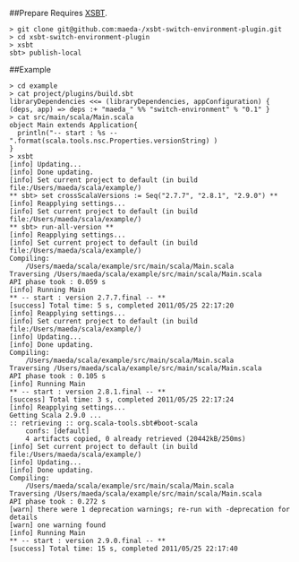 ##Prepare
Requires [XSBT](http://github.com/harrah/xsbt/tree/0.9).

    > git clone git@github.com:maeda-/xsbt-switch-environment-plugin.git
    > cd xsbt-switch-environment-plugin
    > xsbt
    sbt> publish-local

##Example

    > cd example
    > cat project/plugins/build.sbt
    libraryDependencies <<= (libraryDependencies, appConfiguration) { (deps, app) => deps :+ "maeda_" %% "switch-environment" % "0.1" }
    > cat src/main/scala/Main.scala
    object Main extends Application{
      println("-- start : %s --".format(scala.tools.nsc.Properties.versionString) )
    }
    > xsbt
    [info] Updating...
    [info] Done updating.
    [info] Set current project to default (in build file:/Users/maeda/scala/example/)    
    ** sbt> set crossScalaVersions := Seq("2.7.7", "2.8.1", "2.9.0") **
    [info] Reapplying settings...
    [info] Set current project to default (in build file:/Users/maeda/scala/example/)
    ** sbt> run-all-version **
    [info] Reapplying settings...
    [info] Set current project to default (in build file:/Users/maeda/scala/example/)
    Compiling:
    	/Users/maeda/scala/example/src/main/scala/Main.scala
    Traversing /Users/maeda/scala/example/src/main/scala/Main.scala
    API phase took : 0.059 s
    [info] Running Main 
    ** -- start : version 2.7.7.final -- **
    [success] Total time: 5 s, completed 2011/05/25 22:17:20
    [info] Reapplying settings...
    [info] Set current project to default (in build file:/Users/maeda/scala/example/)
    [info] Updating...
    [info] Done updating.
    Compiling:
    	/Users/maeda/scala/example/src/main/scala/Main.scala
    Traversing /Users/maeda/scala/example/src/main/scala/Main.scala
    API phase took : 0.105 s
    [info] Running Main 
    ** -- start : version 2.8.1.final -- **
    [success] Total time: 3 s, completed 2011/05/25 22:17:24
    [info] Reapplying settings...
    Getting Scala 2.9.0 ...
    :: retrieving :: org.scala-tools.sbt#boot-scala
    	confs: [default]
    	4 artifacts copied, 0 already retrieved (20442kB/250ms)
    [info] Set current project to default (in build file:/Users/maeda/scala/example/)
    [info] Updating...
    [info] Done updating.
    Compiling:
    	/Users/maeda/scala/example/src/main/scala/Main.scala
    Traversing /Users/maeda/scala/example/src/main/scala/Main.scala
    API phase took : 0.272 s
    [warn] there were 1 deprecation warnings; re-run with -deprecation for details
    [warn] one warning found
    [info] Running Main 
    ** -- start : version 2.9.0.final -- **
    [success] Total time: 15 s, completed 2011/05/25 22:17:40
